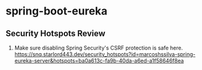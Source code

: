 # spring-boot-eureka

## Security Hotspots Review

1. Make sure disabling Spring Security's CSRF protection is safe here. </br>
https://snq.starlord443.dev/security_hotspots?id=marcoshssilva-spring-eureka-server&hotspots=ba0a613c-fa9b-40da-a6ed-a1f58646f8ea
